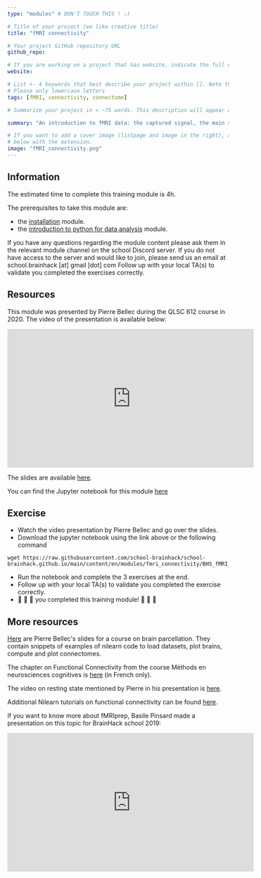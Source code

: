 ```yaml
---
type: "modules" # DON'T TOUCH THIS ! :)

# Title of your project (we like creative title)
title: "fMRI connectivity"

# Your project GitHub repository URL
github_repo:

# If you are working on a project that has website, indicate the full url including "https://" below or leave it empty.
website:

# List +- 4 keywords that best describe your project within []. Note that the project summary also involves a number of key words. Those are listed on top of the [github repository](https://github.com/PSY6983-2021/project_template), click `manage topics`.
# Please only lowercase letters
tags: [fMRI, connectivity, connectome]

# Summarize your project in < ~75 words. This description will appear at the top of your page and on the list page with other projects..

summary: "An introduction to fMRI data: the captured signal, the main steps of preprocessing and how functional connectivity is calculated."

# If you want to add a cover image (listpage and image in the right), add it to your directory and indicate the name
# below with the extension.
image: "fMRI_connectivity.png"
---
```

<!-- This is an html comment and this won't appear in the rendered page. You are now editing the "content" area, the core of your description. Everything that you can do in markdown is allowed below. We added a couple of comments to guide your through documenting your progress. -->

## Information

The estimated time to complete this training module is 4h.

The prerequisites to take this module are:
 * the [installation](/modules/installation) module.
 * the [introduction to python for data analysis](/modules/python_data_analysis) module.

If you have any questions regarding the module content please ask them in the relevant module channel on the school Discord server. If you do not have access to the server and would like to join, please send us an email at school.brainhack [at] gmail [dot] com
Follow up with your local TA(s) to validate you completed the exercises correctly.

## Resources
This module was presented by Pierre Bellec during the QLSC 612 course in 2020. The video of the presentation is available below:
<iframe width="560" height="315" src="https://www.youtube.com/embed/RoKt_c08wxQ" title="YouTube video player" frameborder="0" allow="accelerometer; autoplay; clipboard-write; encrypted-media; gyroscope; picture-in-picture" allowfullscreen></iframe>

The slides are available [here](https://docs.google.com/presentation/d/1mTJoOSRKtGzhWeNLa9PXyKUYA0p9733UHVWrmIyi4zs/edit#slide=id.p).

You can find the Jupyter notebook for this module [here](https://github.com/school-brainhack/school-brainhack.github.io/blob/main/content/en/modules/fmri_connectivity/BHS_fMRI_connectivity.ipynb)

## Exercise

 * Watch the video presentation by Pierre Bellec and go over the slides.
 * Download the jupyter notebook using the link above or the following command
 ```
 wget https://raw.githubusercontent.com/school-brainhack/school-brainhack.github.io/main/content/en/modules/fmri_connectivity/BHS_fMRI_connectivity.ipynb
 ```
 * Run the notebook and complete the 3 exercises at the end.
 * Follow up with your local TA(s) to validate you completed the exercise correctly.
 * :tada: :tada: :tada: you completed this training module! :tada: :tada: :tada:

## More resources

[Here](https://pbellec.github.io/functional_parcellation/#/) are Pierre Bellec's slides for a course on brain parcellation. They contain snippets of examples of nilearn code to load datasets, plot brains, compute and plot connectomes.

The chapter on Functional Connectivity from the course Méthods en neurosciences cognitives is [here](https://psy3018.github.io/connectivite.html) (in French only).

The video on resting state mentioned by Pierre in his presentation is [here](https://www.youtube.com/watch?v=_Iph3WW9UOU&t=3s).

Additional Nilearn tutorials on functional connectivity can be found [here](https://nilearn.github.io/stable/connectivity/index.html).

If you want to know more about fMRIprep, Basile Pinsard made a presentation on this topic for BrainHack school 2019:
<iframe width="560" height="315" src="https://www.youtube.com/embed/WTcucXAAVBU" title="YouTube video player" frameborder="0" allow="accelerometer; autoplay; clipboard-write; encrypted-media; gyroscope; picture-in-picture" allowfullscreen></iframe>

